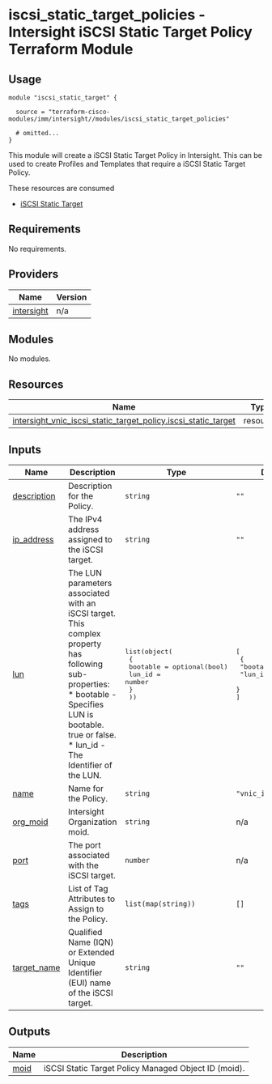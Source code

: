 # iscsi_static_target_policies - Intersight iSCSI Static Target Policy Terraform Module

## Usage

```hcl
module "iscsi_static_target" {

  source = "terraform-cisco-modules/imm/intersight//modules/iscsi_static_target_policies"

  # omitted...
}
```

This module will create a iSCSI Static Target Policy in Intersight.  This can be used to create Profiles and Templates that require a iSCSI Static Target Policy.  

These resources are consumed

* [iSCSI Static Target](https://registry.terraform.io/providers/CiscoDevNet/intersight/latest/docs/resources/vnic_iscsi_static_target_policy)

<!-- BEGINNING OF PRE-COMMIT-TERRAFORM DOCS HOOK -->
## Requirements

No requirements.

## Providers

| Name | Version |
|------|---------|
| <a name="provider_intersight"></a> [intersight](#provider\_intersight) | n/a |

## Modules

No modules.

## Resources

| Name | Type |
|------|------|
| [intersight_vnic_iscsi_static_target_policy.iscsi_static_target](https://registry.terraform.io/providers/CiscoDevNet/intersight/latest/docs/resources/vnic_iscsi_static_target_policy) | resource |

## Inputs

| Name | Description | Type | Default | Required |
|------|-------------|------|---------|:--------:|
| <a name="input_description"></a> [description](#input\_description) | Description for the Policy. | `string` | `""` | no |
| <a name="input_ip_address"></a> [ip\_address](#input\_ip\_address) | The IPv4 address assigned to the iSCSI target. | `string` | `""` | no |
| <a name="input_lun"></a> [lun](#input\_lun) | The LUN parameters associated with an iSCSI target. This complex property has following sub-properties:<br>* bootable - Specifies LUN is bootable. true or false.<br>* lun\_id - The Identifier of the LUN. | <pre>list(object(<br>    {<br>      bootable = optional(bool)<br>      lun_id   = number<br>    }<br>  ))</pre> | <pre>[<br>  {<br>    "bootable": true,<br>    "lun_id": null<br>  }<br>]</pre> | no |
| <a name="input_name"></a> [name](#input\_name) | Name for the Policy. | `string` | `"vnic_iscsi_target"` | no |
| <a name="input_org_moid"></a> [org\_moid](#input\_org\_moid) | Intersight Organization moid. | `string` | n/a | yes |
| <a name="input_port"></a> [port](#input\_port) | The port associated with the iSCSI target. | `number` | n/a | yes |
| <a name="input_tags"></a> [tags](#input\_tags) | List of Tag Attributes to Assign to the Policy. | `list(map(string))` | `[]` | no |
| <a name="input_target_name"></a> [target\_name](#input\_target\_name) | Qualified Name (IQN) or Extended Unique Identifier (EUI) name of the iSCSI target. | `string` | `""` | no |

## Outputs

| Name | Description |
|------|-------------|
| <a name="output_moid"></a> [moid](#output\_moid) | iSCSI Static Target Policy Managed Object ID (moid). |
<!-- END OF PRE-COMMIT-TERRAFORM DOCS HOOK -->
